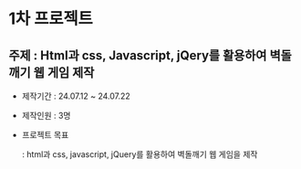 # 1차 프로젝트

## 주제 : Html과 css, Javascript, jQery를 활용하여 벽돌깨기 웹 게임 제작

* 제작기간 : 24.07.12 ~ 24.07.22

* 제작인원 : 3명

* 프로젝트 목표

    \: html과 css, javascript, jQuery를 활용하여 벽돌깨기 웹 게임을 제작